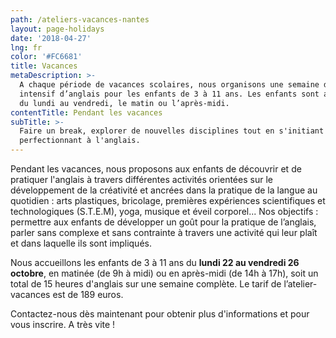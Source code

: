 ```yaml
---
path: /ateliers-vacances-nantes
layout: page-holidays
date: '2018-04-27'
lng: fr
color: '#FC6681'
title: Vacances
metaDescription: >-
  A chaque période de vacances scolaires, nous organisons une semaine de stage
  intensif d’anglais pour les enfants de 3 à 11 ans. Les enfants sont accueillis
  du lundi au vendredi, le matin ou l’après-midi. 
contentTitle: Pendant les vacances
subTitle: >-
  Faire un break, explorer de nouvelles disciplines tout en s'initiant ou se
  perfectionnant à l'anglais.
---
```

Pendant les vacances, nous proposons aux enfants de découvrir et de pratiquer l'anglais à travers différentes activités orientées sur le développement de la créativité et ancrées dans la pratique de la langue au quotidien : arts plastiques, bricolage, premières expériences scientifiques et technologiques (S.T.E.M), yoga, musique et éveil corporel... Nos objectifs : permettre aux enfants de développer un goût pour la pratique de l’anglais, parler sans complexe et sans contrainte à travers une activité qui leur plaît et dans laquelle ils sont impliqués. 

Nous accueillons les enfants de 3 à 11 ans du **lundi 22 au vendredi 26 octobre**, en matinée (de 9h à midi) ou en après-midi (de 14h à 17h), soit un total de 15 heures d'anglais sur une semaine complète. Le tarif de l’atelier-vacances est de 189 euros.

Contactez-nous dès maintenant pour obtenir plus d'informations et pour vous inscrire. A très vite !
